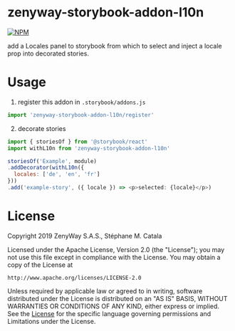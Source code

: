 # zenyway-storybook-addon-l10n
[![NPM](https://nodei.co/npm/zenyway-storybook-addon-l10n.png?compact=true)](https://nodei.co/npm/zenyway-storybook-addon-l10n/)

add a Locales panel to storybook from which to select and inject a locale prop into decorated stories.

# Usage
1. register this addon in `.storybook/addons.js`
```js
import 'zenyway-storybook-addon-l10n/register'
```

2. decorate stories
```js
import { storiesOf } from '@storybook/react'
import withL10n from 'zenyway-storybook-addon-l10n'

storiesOf('Example', module)
.addDecorator(withL10n({
  locales: ['de', 'en', 'fr']
}))
.add('example-story', ({ locale }) => <p>selected: {locale}</p>)
```

# License
Copyright 2019 ZenyWay S.A.S., Stéphane M. Catala

Licensed under the Apache License, Version 2.0 (the "License");
you may not use this file except in compliance with the License.
You may obtain a copy of the License at

    http://www.apache.org/licenses/LICENSE-2.0

Unless required by applicable law or agreed to in writing, software
distributed under the License is distributed on an "AS IS" BASIS,
WITHOUT WARRANTIES OR CONDITIONS OF ANY KIND, either express or implied.
See the [License](./LICENSE) for the specific language governing permissions and
Limitations under the License.
